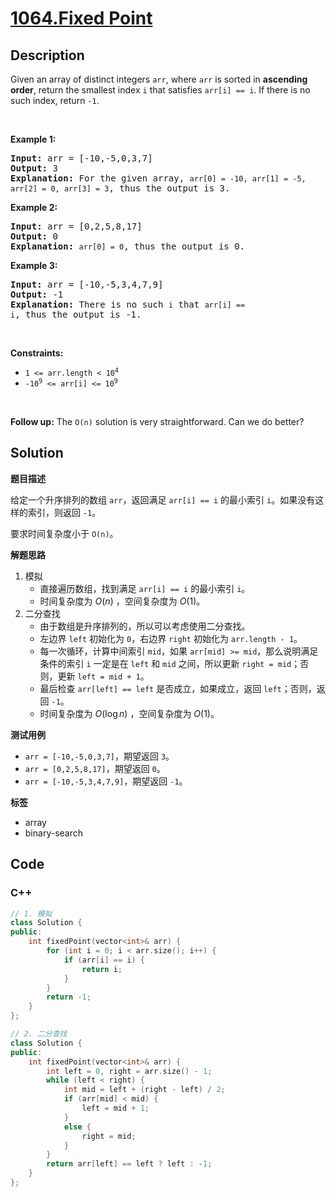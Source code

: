 # [1064.Fixed Point](https://leetcode.com/problems/fixed-point/description/)

## Description

<p>Given an array of distinct integers <code>arr</code>, where <code>arr</code> is sorted in <strong>ascending order</strong>, return the smallest index <code>i</code> that satisfies <code>arr[i] == i</code>. If there is no such index, return <code>-1</code>.</p>

<p>&nbsp;</p>
<p><strong class="example">Example 1:</strong></p>

<pre>
<strong>Input:</strong> arr = [-10,-5,0,3,7]
<strong>Output:</strong> 3
<strong>Explanation:</strong> For the given array, <code>arr[0] = -10, arr[1] = -5, arr[2] = 0, arr[3] = 3</code>, thus the output is 3.</pre>

<p><strong class="example">Example 2:</strong></p>

<pre>
<strong>Input:</strong> arr = [0,2,5,8,17]
<strong>Output:</strong> 0
<strong>Explanation:</strong> <code>arr[0] = 0</code>, thus the output is 0.</pre>

<p><strong class="example">Example 3:</strong></p>

<pre>
<strong>Input:</strong> arr = [-10,-5,3,4,7,9]
<strong>Output:</strong> -1
<strong>Explanation:</strong> There is no such <code>i</code> that <code>arr[i] == i</code>, thus the output is -1.</pre>

<p>&nbsp;</p>
<p><strong>Constraints:</strong></p>

<ul>
  <li><code>1 &lt;= arr.length &lt; 10<sup>4</sup></code></li>
  <li><code>-10<sup>9</sup> &lt;= arr[i] &lt;= 10<sup>9</sup></code></li>
</ul>

<p>&nbsp;</p>
<strong>Follow up:</strong> The <code>O(n)</code> solution is very straightforward. Can we do better?

## Solution

**题目描述**

给定一个升序排列的数组 `arr`，返回满足 `arr[i] == i` 的最小索引 `i`。如果没有这样的索引，则返回 `-1`。

要求时间复杂度小于 `O(n)`。

**解题思路**

1. 模拟
   - 直接遍历数组，找到满足 `arr[i] == i` 的最小索引 `i`。
   - 时间复杂度为 $O(n)$ ，空间复杂度为 $O(1)$。
2. 二分查找
   - 由于数组是升序排列的，所以可以考虑使用二分查找。
   - 左边界 `left` 初始化为 `0`，右边界 `right` 初始化为 `arr.length - 1`。
   - 每一次循环，计算中间索引 `mid`，如果 `arr[mid] >= mid`，那么说明满足条件的索引 `i` 一定是在 `left` 和 `mid` 之间，所以更新 `right = mid`；否则，更新 `left = mid + 1`。
   - 最后检查 `arr[left] == left` 是否成立，如果成立，返回 `left`；否则，返回 `-1`。
   - 时间复杂度为 $O(\log n)$ ，空间复杂度为 $O(1)$。

**测试用例**

- `arr = [-10,-5,0,3,7]`，期望返回 `3`。
- `arr = [0,2,5,8,17]`，期望返回 `0`。
- `arr = [-10,-5,3,4,7,9]`，期望返回 `-1`。

**标签**

- array
- binary-search

<!-- code start -->
## Code

### C++

```cpp
// 1. 模拟
class Solution {
public:
    int fixedPoint(vector<int>& arr) {
        for (int i = 0; i < arr.size(); i++) {
            if (arr[i] == i) {
                return i;
            }
        }
        return -1;
    }
};
```

```cpp
// 2. 二分查找
class Solution {
public:
    int fixedPoint(vector<int>& arr) {
        int left = 0, right = arr.size() - 1;
        while (left < right) {
            int mid = left + (right - left) / 2;
            if (arr[mid] < mid) {
                left = mid + 1;
            }
            else {
                right = mid;
            }
        }
        return arr[left] == left ? left : -1;
    }
};
```

<!-- code end -->
